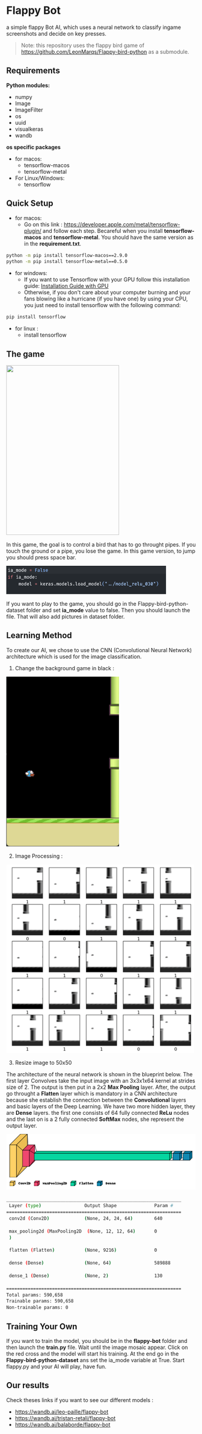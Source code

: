 # Flappy Bot

a simple flappy Bot AI, which uses a neural network to classify ingame screenshots and decide on key presses.

> Note: this repository uses the flappy bird game of https://github.com/LeonMarqs/Flappy-bird-python as a submodule.

## Requirements

**Python modules:**
- numpy
- Image
- ImageFilter
- os
- uuid
- visualkeras
- wandb

**os specific packages**
- for macos:
  - tensorflow-macos
  - tensorflow-metal
- For Linux/Windows:
  - tensorflow

## Quick Setup

- for macos:
  - Go on this link : https://developer.apple.com/metal/tensorflow-plugin/ and follow each step. Becareful when you install **tensorflow-macos** and **tensorflow-metal**. You should have the same version as in the **requirement.txt**.

```bash
python -m pip install tensorflow-macos==2.9.0
python -m pip install tensorflow-metal==0.5.0
```

- for windows:
  - If you want to use Tensorflow with your GPU follow this installation guide: [Installation Guide with GPU](TF_GPU_WIN.md)
  - Otherwise, if you don't care about your computer burning and your fans blowing like a hurricane (if you have one) by using your CPU, you just need to install tensorflow with the following command:

```bash
pip install tensorflow
```

- for linux :
  - install tensorflow

## The game

<img src="img/game_exemple.gif" width="300px" height="450px">

In this game, the goal is to control a bird that has to go throught pipes. If you touch the ground or a pipe, you lose the game. In this game version, to jump you should press space bar. 

<img src="img/set_ia-mode_false.png" width="425px" height="75px">

If you want to play to the game, you should go in the Flappy-bird-python-dataset folder and set **ia_mode** value to false. Then you should launch the file. That will also add pictures in dataset folder.

## Learning Method

To create our AI, we chose to use the CNN (Convolutional Neural Network) architecture which is used for the image classification.

1. Change the background game in black :
                
<img src="img/bg_black_flappy_bird.png" width="300px" height="450px">

2. Image Processing :

<img src="img/mosaic_image_processing.png" width="500px" height="500px">

3. Resize image to 50x50


The architecture of the neural network is shown in the blueprint below. The first layer Convolves take the input image with an 3x3x1x64 kernel at strides size of 2. The output is then put in a 2x2 **Max Pooling** layer. After, the output go throught a **Flatten** layer which is mandatory in a CNN architecture because she establish the connection between the **Convolutional** layers and basic layers of the Deep Learning. We have two more hidden layer, they are **Dense** layers. the first one consists of 64 fully connected **ReLu** nodes and the last on is a 2 fully connected **SoftMax** nodes, she represent the output layer.

<img src="img/neural_network.png">

```bash
_________________________________________________________________
 Layer (type)                Output Shape              Param #   
=================================================================
 conv2d (Conv2D)             (None, 24, 24, 64)        640       
                                                                 
 max_pooling2d (MaxPooling2D  (None, 12, 12, 64)       0         
 )                                                               
                                                                 
 flatten (Flatten)           (None, 9216)              0         
                                                                 
 dense (Dense)               (None, 64)                589888    
                                                                 
 dense_1 (Dense)             (None, 2)                 130       
                                                                 
=================================================================
Total params: 590,658
Trainable params: 590,658
Non-trainable params: 0
```

## Training Your Own

If you want to train the model, you should be in the **flappy-bot** folder and then launch the **train.py** file. Wait until the image mosaic appear. Click on the red cross and the model will start his training. At the end go in the **Flappy-bird-python-dataset** ans set the ia_mode variable at True. Start flappy.py and your AI will play, have fun.

## Our results

Check theses links if you want to see our different models :
   - https://wandb.ai/leo-paille/flappy-bot
   - https://wandb.ai/tristan-retali/flappy-bot 
   - https://wandb.ai/balaborde/flappy-bot

